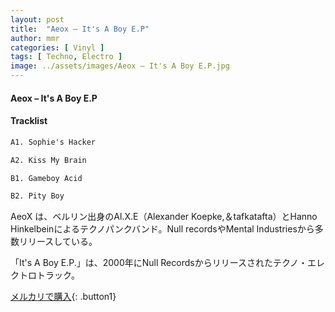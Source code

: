```yaml
---
layout: post
title:  "Aeox – It's A Boy E.P"
author: mmr
categories: [ Vinyl ]
tags: [ Techno, Electro ]
image: ../assets/images/Aeox – It's A Boy E.P.jpg
---
```


#### Aeox – It's A Boy E.P

#### Tracklist
```md
A1. Sophie's Hacker

A2. Kiss My Brain

B1. Gameboy Acid

B2. Pity Boy
```

AeoX は、ベルリン出身のAl.X.E（Alexander Koepke,＆tafkatafta）とHanno Hinkelbeinによるテクノパンクバンド。Null recordsやMental Industriesから多数リリースしている。

「It's A Boy E.P.」は、2000年にNull Recordsからリリースされたテクノ・エレクトロトラック。



[メルカリで購入](https://jp.mercari.com/item/m56315696967){: .button1}

